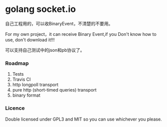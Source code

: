 golang socket.io
================

自己工程用的，可以收BinaryEvent，不清楚的不要用。

For my own project，it can receive Binary Event,if you Don't know how to use, don't download it!!!

可以支持自己测试中的json和pb协议了。


### Roadmap

1. Tests
2. Travis CI
3. http longpoll transport
4. pure http (short-timed queries) transport
5. binary format

### Licence

Double licensed under GPL3 and MIT so you can use whichever you please.
